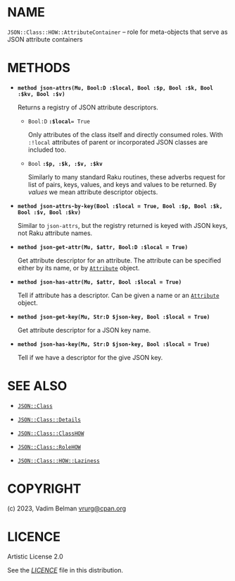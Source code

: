 # NAME

`JSON::Class::HOW::AttributeContainer` – role for meta-objects that serve as JSON attribute containers

# METHODS

  - **`method json-attrs(Mu, Bool:D :$local, Bool :$p, Bool :$k, Bool :$kv, Bool :$v)`**
    
    Returns a registry of JSON attribute descriptors.
    
      - `Bool:D` **`:$local`**`= True`
        
        Only attributes of the class itself and directly consumed roles. With `:!local` attributes of parent or incorporated JSON classes are included too.
    
      - `Bool` **`:$p, :$k, :$v, :$kv`**
        
        Similarly to many standard Raku routines, these adverbs request for list of pairs, keys, values, and keys and values to be returned. By *values* we mean attribute descriptor objects.

  - **`method json-attrs-by-key(Bool :$local = True, Bool :$p, Bool :$k, Bool :$v, Bool :$kv)`**
    
    Similar to `json-attrs`, but the registry returned is keyed with JSON keys, not Raku attribute names.

  - **`method json-get-attr(Mu, $attr, Bool:D :$local = True)`**
    
    Get attribute descriptor for an attribute. The attribute can be specified either by its name, or by [`Attribute`](https://docs.raku.org/type/Attribute) object.

  - **`method json-has-attr(Mu, $attr, Bool :$local = True)`**
    
    Tell if attribute has a descriptor. Can be given a name or an [`Attribute`](https://docs.raku.org/type/Attribute) object.

  - **`method json-get-key(Mu, Str:D $json-key, Bool :$local = True)`**
    
    Get attribute descriptor for a JSON key name.

  - **`method json-has-key(Mu, Str:D $json-key, Bool :$local = True)`**
    
    Tell if we have a descriptor for the give JSON key.

# SEE ALSO

  - [`JSON::Class`](../../Class.md)

  - [`JSON::Class::Details`](../Details.md)

  - [`JSON::Class::ClassHOW`](../ClassHOW.md)

  - [`JSON::Class::RoleHOW`](../RoleHOW.md)

  - [`JSON::Class::HOW::Laziness`](Laziness.md)

# COPYRIGHT

(c) 2023, Vadim Belman <vrurg@cpan.org>

# LICENCE

Artistic License 2.0

See the [*LICENCE*](../../../../../LICENCE) file in this distribution.
